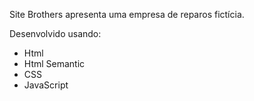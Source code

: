 Site Brothers apresenta uma empresa de reparos fictícia.

Desenvolvido usando:

- Html
- Html Semantic
- CSS
- JavaScript
